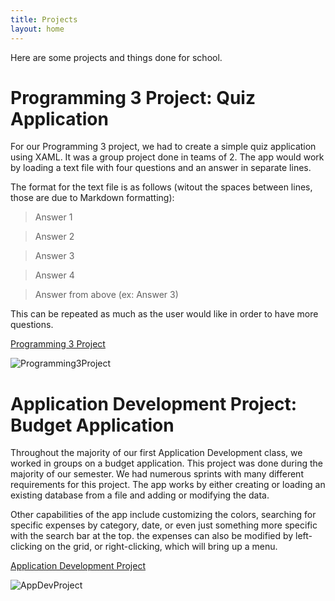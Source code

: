 ```yaml
---
title: Projects
layout: home
---
```


Here are some projects and things done for school.

# Programming 3 Project: Quiz Application

For our Programming 3 project, we had to create a simple quiz application using XAML. It was a group project done in teams of 2. The app would work by loading a text file with four questions and an answer in separate lines.

The format for the text file is as follows (witout the spaces between lines, those are due to Markdown formatting):

> Answer 1

> Answer 2

> Answer 3

> Answer 4

> Answer from above (ex: Answer 3)

This can be repeated as much as the user would like in order to have more questions.

[Programming 3 Project](https://github.com/RobertCristianNeacsu/Programming3_Project/tree/main)

![Programming3Project](https://github.com/RobertCristianNeacsu/RobertCristianNeacsu.Github.io/assets/78222446/363db5c8-b1a7-4d6c-9c33-2a3744be34da)


# Application Development Project: Budget Application

Throughout the majority of our first Application Development class, we worked in groups on a budget application. This project was done during the majority of our semester. We had numerous sprints with many different requirements for this project. The app works by either creating or loading an existing database from a file and adding or modifying the data.

Other capabilities of the app include customizing the colors, searching for specific expenses by category, date, or even just something more specific with the search bar at the top. the expenses can also be modified by left-clicking on the grid, or right-clicking, which will bring up a menu.

[Application Development Project](https://github.com/RobertCristianNeacsu/AppDev1_Project/tree/main)

![AppDevProject](https://github.com/RobertCristianNeacsu/RobertCristianNeacsu.Github.io/assets/78222446/72d2b3bc-c942-40ac-b4d4-979e8834e07b)
